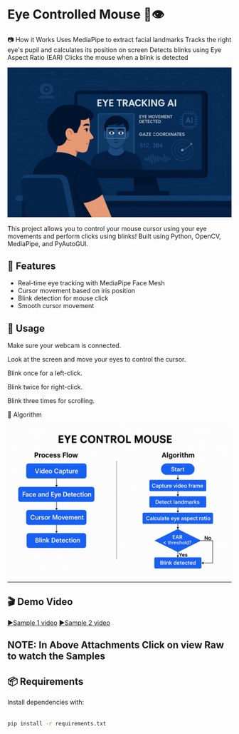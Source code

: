 # Eye Controlled Mouse 🎯👁️
📷 How it Works Uses MediaPipe to extract facial landmarks  Tracks the right eye's pupil and calculates its position on screen  Detects blinks using Eye Aspect Ratio (EAR)  Clicks the mouse when a blink is detected
<p float="left">
  <img src="assets/Example.jpg" width="700" />
</p>

This project allows you to control your mouse cursor using your eye movements and perform clicks using blinks! Built using Python, OpenCV, MediaPipe, and PyAutoGUI.

## 🔧 Features

- Real-time eye tracking with MediaPipe Face Mesh
- Cursor movement based on iris position
- Blink detection for mouse click
- Smooth cursor movement

## 🧪 Usage
Make sure your webcam is connected.

Look at the screen and move your eyes to control the cursor.

Blink once for a left-click.

Blink twice for right-click.

Blink three times for scrolling.

📸 Algorithm

<p float="left">  
  <img src="assets/Algorithm.png" width="700" />
</p>


---

## 🎬 Demo Video

[▶️Sample 1 video](assets/video.mp4)
[▶️Sample 2 video](assets/video1.mp4)

## NOTE: In Above Attachments Click on view Raw to watch the Samples

## 📦 Requirements

Install dependencies with:

```bash

pip install -r requirements.txt

```
